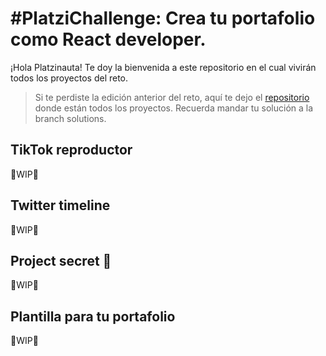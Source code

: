 # #PlatziChallenge: Crea tu portafolio como React developer.

¡Hola Platzinauta! Te doy la bienvenida a este repositorio en el cual vivirán todos los proyectos del reto.

> Si te perdiste la edición anterior del reto, aquí te dejo el [repositorio](https://github.com/LeoCode0/PlatziChallenge--js-dev) donde están todos los proyectos. Recuerda mandar tu solución a la branch solutions.

## TikTok reproductor

🚧WIP🚧

## Twitter timeline

🚧WIP🚧

## Project secret 🔐

🚧WIP🚧

## Plantilla para tu portafolio

🚧WIP🚧

